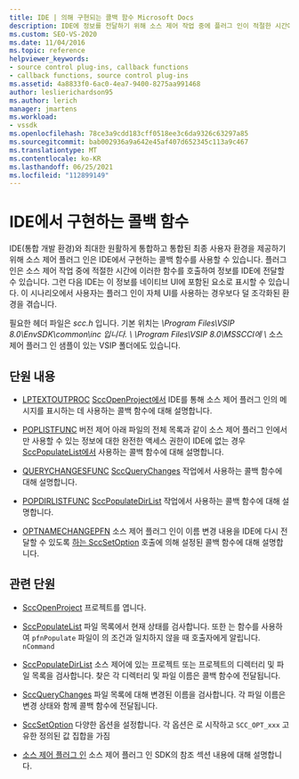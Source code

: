 ```yaml
---
title: IDE | 의해 구현되는 콜백 함수 Microsoft Docs
description: IDE에 정보를 전달하기 위해 소스 제어 작업 중에 플러그 인이 적절한 시간에 호출할 수 있는 콜백 함수에 대해 알아봅니다.
ms.custom: SEO-VS-2020
ms.date: 11/04/2016
ms.topic: reference
helpviewer_keywords:
- source control plug-ins, callback functions
- callback functions, source control plug-ins
ms.assetid: 4a8833f0-6ac0-4ea7-9400-8275aa991468
author: leslierichardson95
ms.author: lerich
manager: jmartens
ms.workload:
- vssdk
ms.openlocfilehash: 78ce3a9cdd183cff0518ee3c6da9326c63297a85
ms.sourcegitcommit: bab002936a9a642e45af407d652345c113a9c467
ms.translationtype: MT
ms.contentlocale: ko-KR
ms.lasthandoff: 06/25/2021
ms.locfileid: "112899149"
---
```

# <a name="callback-functions-implemented-by-the-ide"></a>IDE에서 구현하는 콜백 함수
IDE(통합 개발 환경)와 최대한 원활하게 통합하고 통합된 최종 사용자 환경을 제공하기 위해 소스 제어 플러그 인은 IDE에서 구현하는 콜백 함수를 사용할 수 있습니다. 플러그 인은 소스 제어 작업 중에 적절한 시간에 이러한 함수를 호출하여 정보를 IDE에 전달할 수 있습니다. 그런 다음 IDE는 이 정보를 네이티브 UI에 포함된 요소로 표시할 수 있습니다. 이 시나리오에서 사용자는 플러그 인이 자체 UI를 사용하는 경우보다 덜 조각화된 환경을 겪습니다.

 필요한 헤더 파일은 *scc.h* 입니다. 기본 위치는 *\Program Files\VSIP 8.0\EnvSDK\common\inc 입니다. \\* *\Program Files\VSIP 8.0\MSSCCI에 \\* 소스 제어 플러그 인 샘플이 있는 VSIP 폴더에도 있습니다.

## <a name="in-this-section"></a>단원 내용
- [LPTEXTOUTPROC](../extensibility/lptextoutproc.md) [SccOpenProject에서](../extensibility/sccopenproject-function.md) IDE를 통해 소스 제어 플러그 인의 메시지를 표시하는 데 사용하는 콜백 함수에 대해 설명합니다.

- [POPLISTFUNC](../extensibility/poplistfunc.md) 버전 제어 아래 파일의 전체 목록과 같이 소스 제어 플러그 인에서만 사용할 수 있는 정보에 대한 완전한 액세스 권한이 IDE에 없는 경우 [SccPopulateList에서](../extensibility/sccpopulatelist-function.md) 사용하는 콜백 함수에 대해 설명합니다.

- [QUERYCHANGESFUNC](../extensibility/querychangesfunc.md) [SccQueryChanges](../extensibility/sccquerychanges-function.md) 작업에서 사용하는 콜백 함수에 대해 설명합니다.

- [POPDIRLISTFUNC](../extensibility/popdirlistfunc.md) [SccPopulateDirList](../extensibility/sccpopulatedirlist-function.md) 작업에서 사용하는 콜백 함수에 대해 설명합니다.

- [OPTNAMECHANGEPFN](../extensibility/optnamechangepfn.md) 소스 제어 플러그 인이 이름 변경 내용을 IDE에 다시 전달할 수 있도록 [하는 SccSetOption](../extensibility/sccsetoption-function.md) 호출에 의해 설정된 콜백 함수에 대해 설명합니다.

## <a name="related-sections"></a>관련 단원
- [SccOpenProject](../extensibility/sccopenproject-function.md) 프로젝트를 엽니다.

- [SccPopulateList](../extensibility/sccpopulatelist-function.md) 파일 목록에서 현재 상태를 검사합니다. 또한 는 함수를 사용하여 `pfnPopulate` 파일이 의 조건과 일치하지 않을 때 호출자에게 알립니다. `nCommand`

- [SccPopulateDirList](../extensibility/sccpopulatedirlist-function.md) 소스 제어에 있는 프로젝트 또는 프로젝트의 디렉터리 및 파일 목록을 검사합니다. 찾은 각 디렉터리 및 파일 이름은 콜백 함수에 전달됩니다.

- [SccQueryChanges](../extensibility/sccquerychanges-function.md) 파일 목록에 대해 변경된 이름을 검사합니다. 각 파일 이름은 변경 상태와 함께 콜백 함수에 전달됩니다.

- [SccSetOption](../extensibility/sccsetoption-function.md) 다양한 옵션을 설정합니다. 각 옵션은 로 시작하고 `SCC_OPT_xxx` 고유한 정의된 값 집합을 가짐

- [소스 제어 플러그 인](../extensibility/source-control-plug-ins.md) 소스 제어 플러그 인 SDK의 참조 섹션 내용에 대해 설명합니다.
